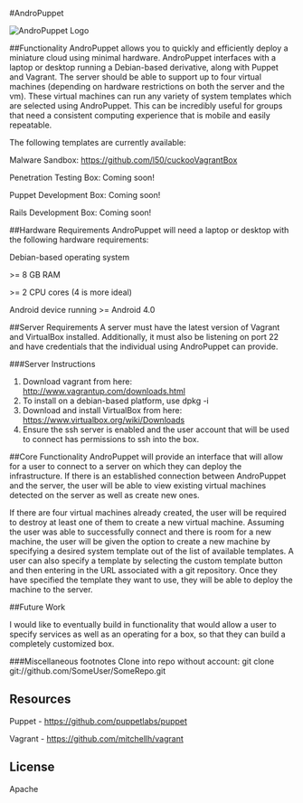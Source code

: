 #AndroPuppet

![AndroPuppet Logo](https://github.com/l50/AndroPuppet/blob/master/images/AndroPuppet.png "AndroPuppet")

##Functionality
AndroPuppet allows you to quickly and efficiently deploy a miniature cloud using minimal hardware. AndroPuppet interfaces with a laptop or desktop running a Debian-based derivative, along with Puppet and Vagrant. The server should be able to support up to four virtual machines (depending on hardware restrictions on both the server and the vm). These virtual machines can run any variety of system templates which are selected using AndroPuppet. This can be incredibly useful for groups that need a consistent computing experience that is mobile and easily repeatable.

The following templates are currently available:

Malware Sandbox: https://github.com/l50/cuckooVagrantBox

Penetration Testing Box: Coming soon!

Puppet Development Box: Coming soon!

Rails Development Box: Coming soon!

##Hardware Requirements
AndroPuppet will need a laptop or desktop with the following hardware requirements:

Debian-based operating system

\>= 8 GB RAM

\>= 2 CPU cores (4 is more ideal)

Android device running >= Android 4.0

##Server Requirements
A server must have the latest version of Vagrant and VirtualBox installed. Additionally, it must also be listening on port 22 and have credentials that the individual using AndroPuppet can provide.

###Server Instructions
1. Download vagrant from here: http://www.vagrantup.com/downloads.html
2. To install on a debian-based platform, use dpkg -i
3. Download and install VirtualBox from here: https://www.virtualbox.org/wiki/Downloads
4. Ensure the ssh server is enabled and the user account that will be used to connect has permissions to ssh into the box.

##Core Functionality
AndroPuppet will provide an interface that will allow for a user to connect to a server on which they can deploy the infrastructure. If there is an established connection between AndroPuppet and the server, the user will be able to view existing virtual machines detected on the server as well as create new ones.

If there are four virtual machines already created, the user will be required to destroy at least one of them to create a new virtual machine. Assuming the user was able to successfully connect and there is room for a new machine, the user will be given the option to create a new machine by specifying a desired system template out of the list of available templates. A user can also specify a template by selecting the custom template button and then entering in the URL associated with a git repository. Once they have specified the template they want to use, they will be able to deploy the machine to the server. 

##Future Work

I would like to eventually build in functionality that would allow a user to specify services as well as an operating for a box, so that they can build a completely customized box. 

###Miscellaneous footnotes
Clone into repo without account: git clone git://github.com/SomeUser/SomeRepo.git

Resources
---

Puppet - https://github.com/puppetlabs/puppet

Vagrant - https://github.com/mitchellh/vagrant

License
----

Apache


